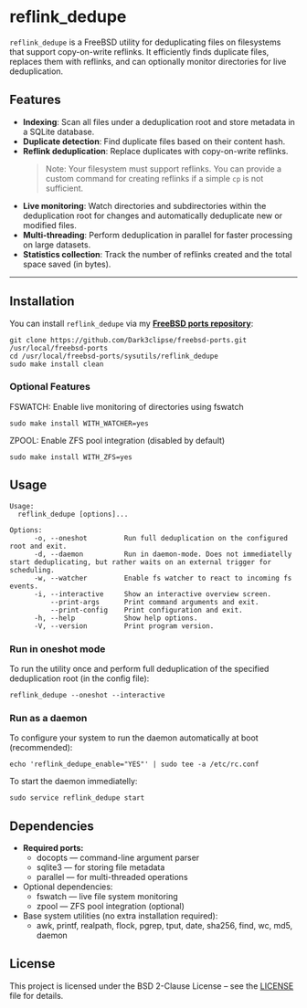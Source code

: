 # reflink_dedupe

`reflink_dedupe` is a FreeBSD utility for deduplicating files on filesystems that support copy-on-write reflinks. It efficiently finds duplicate files, replaces them with reflinks, and can optionally monitor directories for live deduplication.

## Features

- **Indexing**: Scan all files under a deduplication root and store metadata in a SQLite database.
- **Duplicate detection**: Find duplicate files based on their content hash.
- **Reflink deduplication**: Replace duplicates with copy-on-write reflinks.  
  > Note: Your filesystem must support reflinks. You can provide a custom command for creating reflinks if a simple `cp` is not sufficient.
- **Live monitoring**: Watch directories and subdirectories within the deduplication root for changes and automatically deduplicate new or modified files.
- **Multi-threading**: Perform deduplication in parallel for faster processing on large datasets.
- **Statistics collection**: Track the number of reflinks created and the total space saved (in bytes).

---

## Installation

You can install `reflink_dedupe` via my [**FreeBSD ports repository**](https://github.com/Dark3clipse/freebsd-ports):

```{sh}
git clone https://github.com/Dark3clipse/freebsd-ports.git /usr/local/freebsd-ports
cd /usr/local/freebsd-ports/sysutils/reflink_dedupe
sudo make install clean
```

### Optional Features

FSWATCH: Enable live monitoring of directories using fswatch

```{sh}
sudo make install WITH_WATCHER=yes
```

ZPOOL: Enable ZFS pool integration (disabled by default)

```{sh}
sudo make install WITH_ZFS=yes
```

## Usage

```
Usage:
  reflink_dedupe [options]...

Options:
      -o, --oneshot         Run full deduplication on the configured root and exit.
      -d, --daemon          Run in daemon-mode. Does not immediatelly start deduplicating, but rather waits on an external trigger for scheduling.
      -w, --watcher         Enable fs watcher to react to incoming fs events.
      -i, --interactive     Show an interactive overview screen.
          --print-args      Print command arguments and exit.
          --print-config    Print configuration and exit.
      -h, --help            Show help options.
      -V, --version         Print program version.
```

### Run in oneshot mode

To run the utility once and perform full deduplication of the specified deduplication root (in the config file):

```
reflink_dedupe --oneshot --interactive
```

### Run as a daemon

To configure your system to run the daemon automatically at boot (recommended):

```
echo 'reflink_dedupe_enable="YES"' | sudo tee -a /etc/rc.conf
```

To start the daemon immediatelly:

```
sudo service reflink_dedupe start
```

## Dependencies

- **Required ports:**
  - docopts — command-line argument parser
  - sqlite3 — for storing file metadata
  - parallel — for multi-threaded operations
- Optional dependencies:
  - fswatch — live file system monitoring
  - zpool — ZFS pool integration (optional)
- Base system utilities (no extra installation required):
  - awk, printf, realpath, flock, pgrep, tput, date, sha256, find, wc, md5, daemon
 
## License

This project is licensed under the BSD 2-Clause License – see the [LICENSE](LICENSE) file for details.
